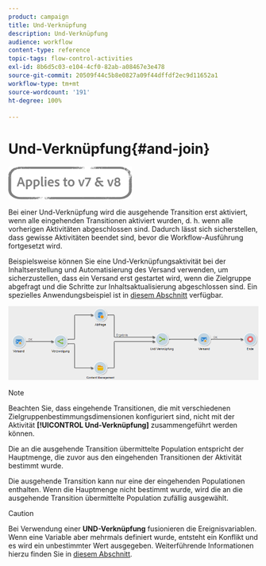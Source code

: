 ```yaml
---
product: campaign
title: Und-Verknüpfung
description: Und-Verknüpfung
audience: workflow
content-type: reference
topic-tags: flow-control-activities
exl-id: 8b6d5c03-e104-4cf0-82ab-a08467e3e478
source-git-commit: 20509f44c5b8e0827a09f44dffdf2ec9d11652a1
workflow-type: tm+mt
source-wordcount: '191'
ht-degree: 100%

---
```


# Und-Verknüpfung{#and-join}

![](../../assets/common.svg)

Bei einer Und-Verknüpfung wird die ausgehende Transition erst aktiviert, wenn alle eingehenden Transitionen aktiviert wurden, d. h. wenn alle vorherigen Aktivitäten abgeschlossen sind. Dadurch lässt sich sicherstellen, dass gewisse Aktivitäten beendet sind, bevor die Workflow-Ausführung fortgesetzt wird.

Beispielsweise können Sie eine Und-Verknüpfungsaktivität bei der Inhaltserstellung und Automatisierung des Versand verwenden, um sicherzustellen, dass ein Versand erst gestartet wird, wenn die Zielgruppe abgefragt und die Schritte zur Inhaltsaktualisierung abgeschlossen sind. Ein spezielles Anwendungsbeispiel ist in [diesem Abschnitt](../../delivery/using/automating-via-workflows.md#creating-the-delivery-and-its-content) verfügbar.

![](assets/and-join-usage.png)

>[!NOTE]
>
>Beachten Sie, dass eingehende Transitionen, die mit verschiedenen Zielgruppenbestimmungsdimensionen konfiguriert sind, nicht mit der Aktivität **[!UICONTROL Und-Verknüpfung]** zusammengeführt werden können.

Die an die ausgehende Transition übermittelte Population entspricht der Hauptmenge, die zuvor aus den eingehenden Transitionen der Aktivität bestimmt wurde.

Die ausgehende Transition kann nur eine der eingehenden Populationen enthalten. Wenn die Hauptmenge nicht bestimmt wurde, wird die an die ausgehende Transition übermittelte Population zufällig ausgewählt.

>[!CAUTION]
>
>Bei Verwendung einer **UND-Verknüpfung** fusionieren die Ereignisvariablen. Wenn eine Variable aber mehrmals definiert wurde, entsteht ein Konflikt und es wird ein unbestimmter Wert ausgegeben. Weiterführende Informationen hierzu finden Sie in [diesem Abschnitt](javascript-scripts-and-templates.md#event-variables).
